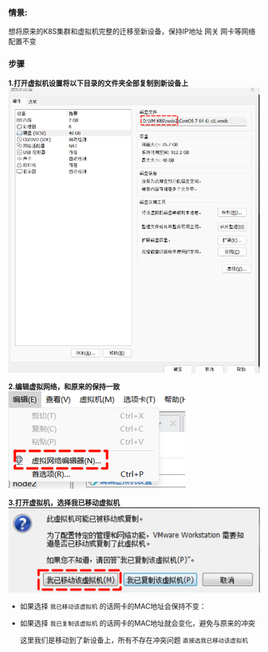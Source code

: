 ### 情景:
想将原来的K8S集群和虚拟机完整的迁移至新设备，保持IP地址 网关 网卡等网络配置不变


### 步骤
**1.打开虚拟机设置将以下目录的文件夹全部复制到新设备上**
![alt text](图片/image.png)

**2.编辑虚拟网络，和原来的保持一致**
![alt text](图片/image-1.png)

**3.打开虚拟机，选择我已移动虚拟机**
![alt text](图片/image-2.png)
- 如果选择 `我已移动该虚拟机` 的话网卡的MAC地址会保持不变：

- 如果选择 `我已复制该虚拟机` 的话网卡的MAC地址就会变化，避免与原来的冲突

  这里我们是移动到了新设备上，所有不存在冲突问题 `直接选我已移动该虚拟机`

